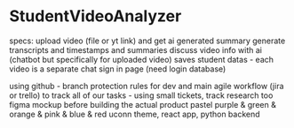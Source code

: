 # StudentVideoAnalyzer

specs:
upload video (file or yt link) and get ai generated summary
generate transcripts and timestamps and summaries
discuss video info with ai (chatbot but specifically for uploaded video)
saves student datas - each video is a separate chat
sign in page (need login database)
 
using github - branch protection rules for dev and main
agile workflow (jira or trello) to track all of our tasks - using small tickets, track research too
figma mockup before building the actual product
pastel purple & green & orange & pink & blue & red uconn theme, react app, python backend 
